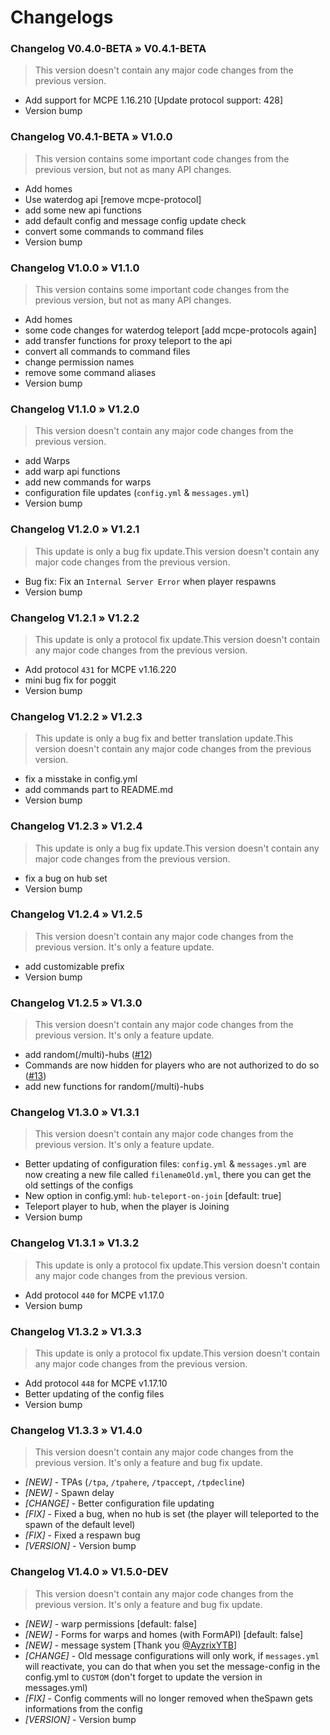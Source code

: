 # Changelogs

### Changelog V0.4.0-BETA » V0.4.1-BETA
> This version doesn't contain any major code changes from the previous version.
- Add support for MCPE 1.16.210 [Update protocol support: 428]
- Version bump

### Changelog V0.4.1-BETA » V1.0.0
> This version contains some important code changes from the previous version, but not as many API changes.
- Add homes
- Use waterdog api [remove mcpe-protocol]
- add some new api functions
- add default config and message config update check
- convert some commands to command files
- Version bump

### Changelog V1.0.0 » V1.1.0
> This version contains some important code changes from the previous version, but not as many API changes.
- Add homes
- some code changes for waterdog teleport [add mcpe-protocols again]
- add transfer functions for proxy teleport to the api
- convert all commands to command files
- change permission names
- remove some command aliases
- Version bump

### Changelog V1.1.0 » V1.2.0
> This version doesn't contain any major code changes from the previous version.
- add Warps
- add warp api functions
- add new commands for warps
- configuration file updates (`config.yml` & `messages.yml`)
- Version bump

### Changelog V1.2.0 » V1.2.1
> This update is only a bug fix update.This version doesn't contain any major code changes from the previous version.
- Bug fix: Fix an `Internal Server Error` when player respawns
- Version bump

### Changelog V1.2.1 » V1.2.2
> This update is only a protocol fix update.This version doesn't contain any major code changes from the previous version.
- Add protocol `431` for MCPE v1.16.220
- mini bug fix for poggit
- Version bump

### Changelog V1.2.2 » V1.2.3
> This update is only a bug fix and better translation update.This version doesn't contain any major code changes from the previous version.
- fix a misstake in config.yml
- add commands part to README.md
- Version bump

### Changelog V1.2.3 » V1.2.4
> This update is only a bug fix update.This version doesn't contain any major code changes from the previous version.
- fix a bug on hub set
- Version bump

### Changelog V1.2.4 » V1.2.5
> This version doesn't contain any major code changes from the previous version. It's only a feature update.
- add customizable prefix
- Version bump

### Changelog V1.2.5 » V1.3.0
> This version doesn't contain any major code changes from the previous version. It's only a feature update.
- add random(/multi)-hubs ([#12](https://github.com/supercrafter333/theSpawn/issues/12))
- Commands are now hidden for players who are not authorized to do so ([#13](https://github.com/supercrafter333/theSpawn/issues/13))
- add new functions for random(/multi)-hubs

### Changelog V1.3.0 » V1.3.1
> This version doesn't contain any major code changes from the previous version. It's only a feature update.
- Better updating of configuration files: `config.yml` & `messages.yml` are now creating a new file called 
  `filenameOld.yml`, there you can get the old settings of the configs
- New option in config.yml: `hub-teleport-on-join` [default: true]
- Teleport player to hub, when the player is Joining
- Version bump

### Changelog V1.3.1 » V1.3.2
> This update is only a protocol fix update.This version doesn't contain any major code changes from the previous version.
- Add protocol `440` for MCPE v1.17.0
- Version bump

### Changelog V1.3.2 » V1.3.3
> This update is only a protocol fix update.This version doesn't contain any major code changes from the previous version.
- Add protocol `448` for MCPE v1.17.10
- Better updating of the config files
- Version bump

### Changelog V1.3.3 » V1.4.0
> This version doesn't contain any major code changes from the previous version. It's only a feature and bug fix update.
- *[NEW]* - TPAs (`/tpa`, `/tpahere`, `/tpaccept`, `/tpdecline`)
- *[NEW]* - Spawn delay
- *[CHANGE]* - Better configuration file updating
- *[FIX]* - Fixed a bug, when no hub is set (the player will teleported to the spawn of the default level)
- *[FIX]* - Fixed a respawn bug
- *[VERSION]* - Version bump

### Changelog V1.4.0 » V1.5.0-DEV
> This version doesn't contain any major code changes from the previous version. It's only a feature and bug fix update.
- *[NEW]* - warp permissions [default: false]
- *[NEW]* - Forms for warps and homes (with FormAPI) [default: false]
- *[NEW]* - message system [Thank you [@AyzrixYTB](https://github.com/AyzrixYTB)]
- *[CHANGE]* - Old message configurations will only work, if `messages.yml` will reactivate, you can do that when you set the message-config in the config.yml to `CUSTOM` (don't forget to update the version in messages.yml)
- *[FIX]* - Config comments will no longer removed when theSpawn gets informations from the config
- *[VERSION]* - Version bump